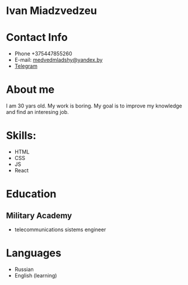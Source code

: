 # Ivan Miadzvedzeu
#  Contact Info
* Phone +375447855260
* E-mail: medvedmladshy@yandex.by
* [Telegram](https://t.me/abadot1)
# About me
I am 30 yars old. My work is boring. My goal is to improve my knowledge and find an interesing job.
# Skills:
* HTML
* CSS
* JS
* React
# Education
## Military Academy
* telecommunications sistems engineer
# Languages
* Russian
* English (learning)

